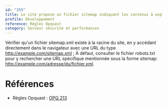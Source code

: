 ```yaml
---
id: "355"
title: Le site propose un fichier sitemap indiquant les contenus à explorer.
profile: Développement
reference: Règles Opquast
category: Serveur sécurité et performances
---
```


Vérifier qu'un fichier sitemap.xml existe à la racine du site, en y accédant directement dans le navigateur avec une URL du type http://example.com/sitemap.xml ;
À défaut, consulter le fichier robots.txt pour y rechercher une URL spécifique mentionnée sous la forme sitemap: http://example.com/adresse/du/fichier.xml.

# Références

*   Règles Opquast : [OPQ 213](https://checklists.opquast.com/fr/assurance-qualite-web/le-site-propose-un-fichier-sitemap-indiquant-les-contenus-a-explorer)
